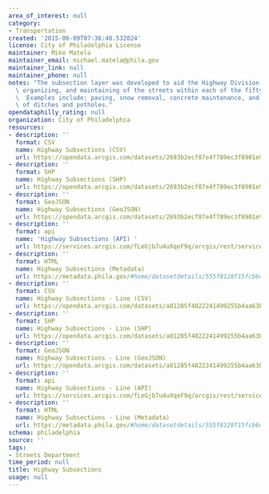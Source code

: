 ```yaml
---
area_of_interest: null
category: 
- Transportation
created: '2015-06-09T07:36:48.532024'
license: City of Philadelphia License
maintainer: Mike Matela
maintainer_email: michael.matela@phila.gov
maintainer_link: null
maintainer_phone: null
notes: "The subsection layer was developed to aid the Highway Division in the planning,\
  \ organizing, and maintaining of the streets within each of the fifty-six sections.\
  \  Examples include: paving, snow removal, concrete maintenance, and the monitoring/repairing\
  \ of ditches and potholes."
opendataphilly_rating: null
organization: City of Philadelphia
resources:
- description: ''
  format: CSV
  name: Highway Subsections (CSV)
  url: https://opendata.arcgis.com/datasets/2693b2ecf87e4f789ec3f8901e939bcb_0.csv
- description: ''
  format: SHP
  name: Highway Subsections (SHP)
  url: https://opendata.arcgis.com/datasets/2693b2ecf87e4f789ec3f8901e939bcb_0.zip
- description: ''
  format: GeoJSON
  name: Highway Subsections (GeoJSON)
  url: https://opendata.arcgis.com/datasets/2693b2ecf87e4f789ec3f8901e939bcb_0.geojson
- description: ''
  format: api
  name: 'Highway Subsections (API) '
  url: https://services.arcgis.com/fLeGjb7u4uXqeF9q/arcgis/rest/services/Highway_Subsections_arc/FeatureServer/0/query?outFields=*&where=1%3D1
- description: ''
  format: HTML
  name: Highway Subsections (Metadata)
  url: https://metadata.phila.gov/#home/datasetdetails/555f8128f15fcb6c6ed44103/representationdetails/5571b1b2e4fb1d91393c2137?ref=ref%3Dview_280_search%253DHighway%252520Subsections%2526view_280_page%253D1
- description: ''
  format: CSV
  name: Highway Subsections - Line (CSV)
  url: https://opendata.arcgis.com/datasets/a81285f4822241499255b4aa63b91d2b_0.csv
- description: ''
  format: SHP
  name: Highway Subsections - Line (SHP)
  url: https://opendata.arcgis.com/datasets/a81285f4822241499255b4aa63b91d2b_0.zip
- description: ''
  format: GeoJSON
  name: Highway Subsections - Line (GeoJSON)
  url: https://opendata.arcgis.com/datasets/a81285f4822241499255b4aa63b91d2b_0.geojson
- description: ''
  format: api
  name: Highway Subsections - Line (API)
  url: https://services.arcgis.com/fLeGjb7u4uXqeF9q/arcgis/rest/services/Highway_Subsections_arc/FeatureServer/0/query?outFields=*&where=1%3D1
- description: ''
  format: HTML
  name: Highway Subsections - Line (Metadata)
  url: https://metadata.phila.gov/#home/datasetdetails/555f8128f15fcb6c6ed44103/representationdetails/5571b1b2e4fb1d91393c2136/
schema: philadelphia
source: ''
tags:
- Streets Department
time_period: null
title: Highway Subsections
usage: null
---
```

